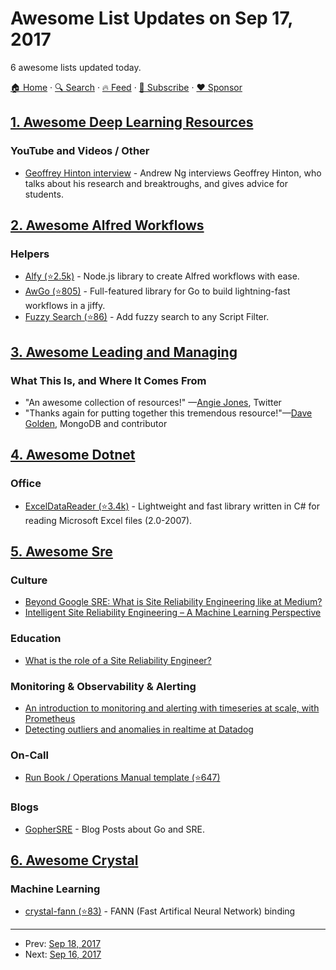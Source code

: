 # Awesome List Updates on Sep 17, 2017

6 awesome lists updated today.

[🏠 Home](/README.md) · [🔍 Search](https://www.trackawesomelist.com/search/) · [🔥 Feed](https://www.trackawesomelist.com/rss.xml) · [📮 Subscribe](https://trackawesomelist.us17.list-manage.com/subscribe?u=d2f0117aa829c83a63ec63c2f&id=36a103854c) · [❤️  Sponsor](https://github.com/sponsors/theowenyoung)



## [1. Awesome Deep Learning Resources](/content/guillaume-chevalier/Awesome-Deep-Learning-Resources/README.md)

### YouTube and Videos / Other

*   [Geoffrey Hinton interview](https://www.coursera.org/learn/neural-networks-deep-learning/lecture/dcm5r/geoffrey-hinton-interview) - Andrew Ng interviews Geoffrey Hinton, who talks about his research and breaktroughs, and gives advice for students.

## [2. Awesome Alfred Workflows](/content/alfred-workflows/awesome-alfred-workflows/README.md)

### Helpers

*   [Alfy (⭐2.5k)](https://github.com/sindresorhus/alfy) - Node.js library to create Alfred workflows with ease.
*   [AwGo (⭐805)](https://github.com/deanishe/awgo) - Full-featured library for Go to build lightning-fast workflows in a jiffy.
*   [Fuzzy Search (⭐86)](https://github.com/deanishe/alfred-fuzzy) - Add fuzzy search to any Script Filter.

## [3. Awesome Leading and Managing](/content/LappleApple/awesome-leading-and-managing/README.md)

### What This Is, and Where It Comes From

*   "An awesome collection of resources!" —[Angie Jones](https://twitter.com/techgirl1908/status/888771075294642178), Twitter
*   "Thanks again for putting together this tremendous resource!"—[Dave Golden](https://twitter.com/xdg), MongoDB and contributor

## [4. Awesome Dotnet](/content/quozd/awesome-dotnet/README.md)

### Office

*   [ExcelDataReader (⭐3.4k)](https://github.com/ExcelDataReader/ExcelDataReader) - Lightweight and fast library written in C# for reading Microsoft Excel files (2.0-2007).

## [5. Awesome Sre](/content/dastergon/awesome-sre/README.md)

### Culture

*   [Beyond Google SRE: What is Site Reliability Engineering like at Medium?](https://blog.netsil.com/beyond-google-sre-what-is-site-reliability-engineering-like-at-medium-71c65bd35f4e)
*   [Intelligent Site Reliability Engineering – A Machine Learning Perspective](http://blog.adnanmasood.com/2016/05/19/intelligent-site-reliability-engineering-a-machine-learning-perspective/)

### Education

*   [What is the role of a Site Reliability Engineer?](https://cloudacademy.com/blog/what-is-the-role-of-a-site-reliability-engineer/)

### Monitoring & Observability & Alerting

*   [An introduction to monitoring and alerting with timeseries at scale, with Prometheus](https://www.youtube.com/watch?v=gNmWzkGViAY)
*   [Detecting outliers and anomalies in realtime at Datadog](https://www.youtube.com/watch?v=mG4ZpEhRKHA)

### On-Call

*   [Run Book / Operations Manual template (⭐647)](https://github.com/SkeltonThatcher/run-book-template)

### Blogs

*   [GopherSRE](http://www.gophersre.com/) - Blog Posts about Go and SRE.

## [6. Awesome Crystal](/content/veelenga/awesome-crystal/README.md)

### Machine Learning

*   [crystal-fann (⭐83)](https://github.com/NeuraLegion/crystal-fann) - FANN (Fast Artifical Neural Network) binding

---

- Prev: [Sep 18, 2017](/content/2017/09/18/README.md)
- Next: [Sep 16, 2017](/content/2017/09/16/README.md)